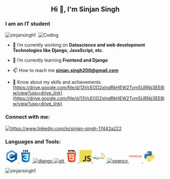 
<h2 align="center">Hi 👋, I'm Sinjan Singh</h2>
<h3 align="left">I am an IT student</h3>
<img align="right" alt="Coding" width="400" src="https://encrypted-tbn0.gstatic.com/images?q=tbn:ANd9GcT1GqxpTEIQC9M2BXOiIc-F2pKrpWV1ycHxGw&usqp=CAU">

<p align="left"> <img src="https://komarev.com/ghpvc/?username=sinjansingh1&label=Profile%20views&color=0e75b6&style=flat" alt="sinjansingh1" /> </p>

- 🔭 I’m currently working on **Datascience and web development Technologies like Django, JavaScript, etc.**

- 🌱 I’m currently learning **Frontend and Django**

- 📫 How to reach me **sinjan.singh200@gmail.com**

- 📄 Know about my skills and achievements [https://drive.google.com/file/d/13VcEOD2xlndRkHEW2Tvm5URNij3EE8lw/view?usp=drive_link](https://drive.google.com/file/d/13VcEOD2xlndRkHEW2Tvm5URNij3EE8lw/view?usp=drive_link)

<h3 align="left">Connect with me:</h3>
<p align="left">
<a href="https://linkedin.com/in/https://www.linkedin.com/in/sinjan-singh-17442a222" target="blank"><img align="center" src="https://raw.githubusercontent.com/rahuldkjain/github-profile-readme-generator/master/src/images/icons/Social/linked-in-alt.svg" alt="https://www.linkedin.com/in/sinjan-singh-17442a222" height="30" width="40" /></a>
</p>

<h3 align="left">Languages and Tools:</h3>
<p align="left"> <a href="https://www.cprogramming.com/" target="_blank" rel="noreferrer"> <img src="https://raw.githubusercontent.com/devicons/devicon/master/icons/c/c-original.svg" alt="c" width="40" height="40"/> </a> <a href="https://www.w3schools.com/css/" target="_blank" rel="noreferrer"> <img src="https://raw.githubusercontent.com/devicons/devicon/master/icons/css3/css3-original-wordmark.svg" alt="css3" width="40" height="40"/> </a> <a href="https://www.djangoproject.com/" target="_blank" rel="noreferrer"> <img src="https://cdn.worldvectorlogo.com/logos/django.svg" alt="django" width="40" height="40"/> </a> <a href="https://git-scm.com/" target="_blank" rel="noreferrer"> <img src="https://www.vectorlogo.zone/logos/git-scm/git-scm-icon.svg" alt="git" width="40" height="40"/> </a> <a href="https://www.w3.org/html/" target="_blank" rel="noreferrer"> <img src="https://raw.githubusercontent.com/devicons/devicon/master/icons/html5/html5-original-wordmark.svg" alt="html5" width="40" height="40"/> </a> <a href="https://developer.mozilla.org/en-US/docs/Web/JavaScript" target="_blank" rel="noreferrer"> <img src="https://raw.githubusercontent.com/devicons/devicon/master/icons/javascript/javascript-original.svg" alt="javascript" width="40" height="40"/> </a> <a href="https://www.mysql.com/" target="_blank" rel="noreferrer"> <img src="https://raw.githubusercontent.com/devicons/devicon/master/icons/mysql/mysql-original-wordmark.svg" alt="mysql" width="40" height="40"/> </a> <a href="https://opencv.org/" target="_blank" rel="noreferrer"> <img src="https://www.vectorlogo.zone/logos/opencv/opencv-icon.svg" alt="opencv" width="40" height="40"/> </a> <a href="https://www.oracle.com/" target="_blank" rel="noreferrer"> <img src="https://raw.githubusercontent.com/devicons/devicon/master/icons/oracle/oracle-original.svg" alt="oracle" width="40" height="40"/> </a> <a href="https://www.python.org" target="_blank" rel="noreferrer"> <img src="https://raw.githubusercontent.com/devicons/devicon/master/icons/python/python-original.svg" alt="python" width="40" height="40"/> </a> </p>

<p><img align="left" src="https://github-readme-stats.vercel.app/api/top-langs?username=sinjansingh1&show_icons=true&locale=en&layout=compact" alt="sinjansingh1" /></p>
